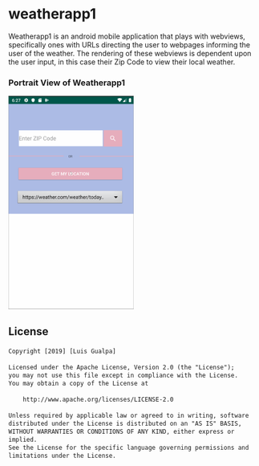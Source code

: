 # weatherapp1
Weatherapp1 is an android mobile application that plays with webviews, specifically ones with URLs directing the user to webpages informing
the user of the weather. The rendering of these webviews is dependent upon the user input, in this case their Zip Code to view their local 
weather.




### Portrait View of Weatherapp1 
<img src="weather.gif" width=250><br>

## License

    Copyright [2019] [Luis Gualpa]

    Licensed under the Apache License, Version 2.0 (the "License");
    you may not use this file except in compliance with the License.
    You may obtain a copy of the License at

        http://www.apache.org/licenses/LICENSE-2.0

    Unless required by applicable law or agreed to in writing, software
    distributed under the License is distributed on an "AS IS" BASIS,
    WITHOUT WARRANTIES OR CONDITIONS OF ANY KIND, either express or implied.
    See the License for the specific language governing permissions and
    limitations under the License.
